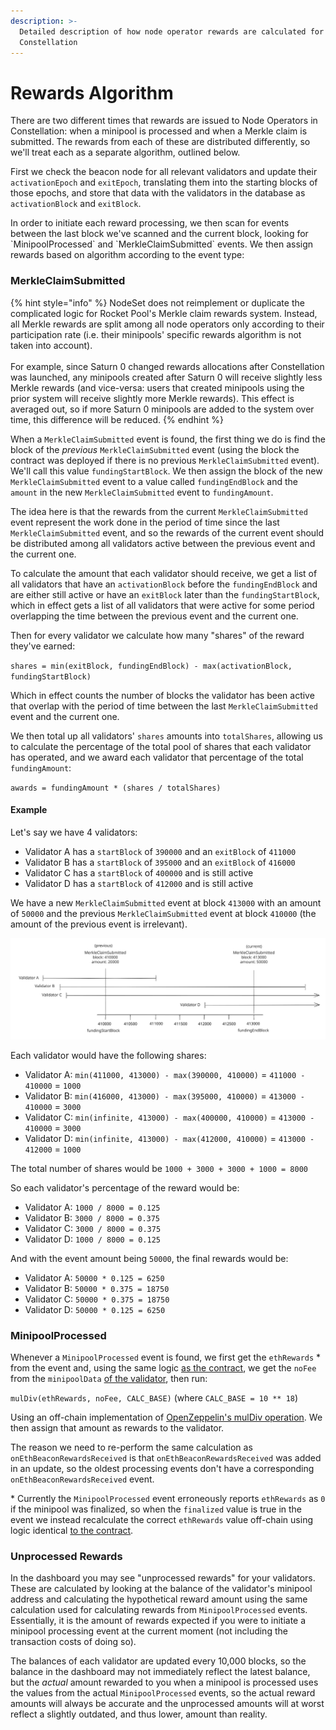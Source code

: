 ```yaml
---
description: >-
  Detailed description of how node operator rewards are calculated for
  Constellation
---
```


# Rewards Algorithm

There are two different times that rewards are issued to Node Operators in Constellation: when a minipool is processed and when a Merkle claim is submitted. The rewards from each of these are distributed differently, so we'll treat each as a separate algorithm, outlined below.

First we check the beacon node for all relevant validators and update their `activationEpoch` and `exitEpoch`, translating them into the starting blocks of those epochs, and store that data with the validators in the database as `activationBlock` and `exitBlock`.

In order to initiate each reward processing, we then scan for events between the last block we've scanned and the current block, looking for \`MinipoolProcessed\` and \`MerkleClaimSubmitted\` events. We then assign rewards based on algorithm according to the event type:

### MerkleClaimSubmitted

{% hint style="info" %}
NodeSet does not reimplement or duplicate the complicated logic for Rocket Pool's Merkle claim rewards system. Instead, all Merkle rewards are split among all node operators only according to their participation rate (i.e. their minipools' specific rewards algorithm is not taken into account). \
\
For example, since Saturn 0 changed rewards allocations after Constellation was launched, any minipools created after Saturn 0 will receive slightly less Merkle rewards (and vice-versa: users that created minipools using the prior system will receive slightly more Merkle rewards). This effect is averaged out, so if more Saturn 0 minipools are added to the system over time, this difference will be reduced.
{% endhint %}

When a `MerkleClaimSubmitted` event is found, the first thing we do is find the block of the _previous_ `MerkleClaimSubmitted` event (using the block the contract was deployed if there is no previous `MerkleClaimSubmitted` event). We'll call this value `fundingStartBlock`. We then assign the block of the new `MerkleClaimSubmitted` event to a value called `fundingEndBlock` and the `amount` in the new `MerkleClaimSubmitted` event to `fundingAmount`.&#x20;

The idea here is that the rewards from the current `MerkleClaimSubmitted` event represent the work done in the period of time since the last `MerkleClaimSubmitted` event, and so the rewards of the current event should be distributed among all validators active between the previous event and the current one.

To calculate the amount that each validator should receive, we get a list of all validators that have an `activationBlock` before the `fundingEndBlock` and are either still active or have an `exitBlock` later than the `fundingStartBlock`, which in effect gets a list of all validators that were active for some period overlapping the time between the previous event and the current one.

Then for every validator we calculate how many "shares" of the reward they've earned:

`shares = min(exitBlock, fundingEndBlock) - max(activationBlock, fundingStartBlock)`

Which in effect counts the number of blocks the validator has been active that overlap with the period of time between the last `MerkleClaimSubmitted` event and the current one.&#x20;

We then total up all validators' `shares` amounts into `totalShares`, allowing us to calculate the percentage of the total pool of shares that each validator has operated, and we award each validator that percentage of the total `fundingAmount`:&#x20;

`awards = fundingAmount * (shares / totalShares)`

#### Example

Let's say we have 4 validators:

* Validator A has a `startBlock` of `390000` and an `exitBlock` of `411000`&#x20;
* Validator B has a `startBlock` of `395000` and an `exitBlock` of `416000`&#x20;
* Validator C has a `startBlock` of `400000` and is still active
* Validator D has a `startBlock` of `412000` and is still active

We have a new `MerkleClaimSubmitted` event at block `413000` with an amount of `50000` and the previous `MerkleClaimSubmitted` event at block `410000` (the amount of the previous event is irrelevant).

<img src="../../.gitbook/assets/file.excalidraw (1).svg" alt="" class="gitbook-drawing">

Each validator would have the following shares:

* Validator A: `min(411000, 413000) - max(390000, 410000)` = `411000 - 410000` = `1000`&#x20;
* Validator B: `min(416000, 413000) - max(395000, 410000)` = `413000 - 410000` = `3000`
* Validator C: `min(infinite, 413000) - max(400000, 410000)` = `413000 - 410000` = `3000`
* Validator D: `min(infinite, 413000) - max(412000, 410000)` = `413000 - 412000` = `1000`

The total number of shares would be `1000 + 3000 + 3000 + 1000 = 8000`

So each validator's percentage of the reward would be:

* Validator A: `1000 / 8000 = 0.125`
* Validator B: `3000 / 8000 = 0.375`
* Validator C: `3000 / 8000 = 0.375`
* Validator D: `1000 / 8000 = 0.125`

And with the event amount being `50000`, the final rewards would be:

* Validator A: `50000 * 0.125 = 6250`
* Validator B: `50000 * 0.375 = 18750`
* Validator C: `50000 * 0.375 = 18750`
* Validator D: `50000 * 0.125 = 6250`

### MinipoolProcessed

Whenever a `MinipoolProcessed` event is found, we first get the `ethRewards` \* from the event and, using the same logic [as the contract](https://github.com/nodeset-org/constellation/blob/main/contracts/Constellation/OperatorDistributor.sol#L520), we get the `noFee` from the `minipoolData` [of the validator](https://github.com/nodeset-org/constellation/blob/main/contracts/Constellation/SuperNodeAccount.sol#L102), then run:

`mulDiv(ethRewards, noFee, CALC_BASE)` (where `CALC_BASE = 10 ** 18`)

Using an off-chain implementation of [OpenZeppelin's mulDiv operation](https://github.com/OpenZeppelin/openzeppelin-contracts/blob/master/contracts/utils/math/Math.sol#L144). We then assign that amount as rewards to the validator.

The reason we need to re-perform the same calculation as `onEthBeaconRewardsReceived` is that `onEthBeaconRewardsReceived` was added in an update, so the oldest processing events don't have a corresponding `onEthBeaconRewardsReceived` event.&#x20;

\* Currently the `MinipoolProcessed` event erroneously reports `ethRewards` as `0` if the minipool was finalized, so when the `finalized` value is true in the event we instead recalculate the correct `ethRewards` value off-chain using logic identical [to the contract](https://github.com/nodeset-org/constellation/blob/main/contracts/Constellation/OperatorDistributor.sol#L290).

### Unprocessed Rewards

In the dashboard you may see "unprocessed rewards" for your validators. These are calculated by looking at the balance of the validator's minipool address and calculating the hypothetical reward amount using the same calculation used for calculating rewards from `MinipoolProcessed` events. Essentially, it is the amount of rewards expected if you were to initiate a minipool processing event at the current moment (not including the transaction costs of doing so).

The balances of each validator are updated every 10,000 blocks, so the balance in the dashboard may not immediately reflect the latest balance, but the _actual_ amount rewarded to you when a minipool is processed uses the values from the actual `MinipoolProcessed` events, so the actual reward amounts will always be accurate and the unprocessed amounts will at worst reflect a slightly outdated, and thus lower, amount than reality.



